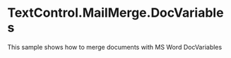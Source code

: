 # TextControl.MailMerge.DocVariables
This sample shows how to merge documents with MS Word DocVariables
